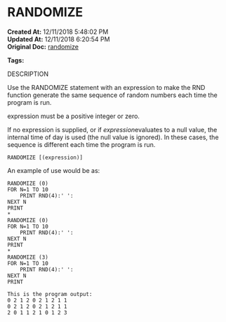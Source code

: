 # RANDOMIZE

**Created At:** 12/11/2018 5:48:02 PM  
**Updated At:** 12/11/2018 6:20:54 PM  
**Original Doc:** [randomize](https://docs.jbase.com/36868-jbase-basic/randomize)  

**Tags:**
<badge text='rnd' vertical='middle' />
<badge text='randomize' vertical='middle' />

DESCRIPTION

Use the RANDOMIZE statement with an expression to make the RND function generate the same sequence of random numbers each time the program is run.

expression must be a positive integer or zero.

If no expression is supplied, or if *expression*evaluates to a null value, the internal time of day is used (the null value is ignored). In these cases, the sequence is different each time the program is run.

```
RANDOMIZE [(expression)]
```



An example of use would be as:

```
RANDOMIZE (0)
FOR N=1 TO 10
    PRINT RND(4):' ':
NEXT N
PRINT
*
RANDOMIZE (0)
FOR N=1 TO 10
    PRINT RND(4):' ':
NEXT N
PRINT
*
RANDOMIZE (3)
FOR N=1 TO 10
    PRINT RND(4):' ':
NEXT N
PRINT

This is the program output:
0 2 1 2 0 2 1 2 1 1
0 2 1 2 0 2 1 2 1 1
2 0 1 1 2 1 0 1 2 3
```

